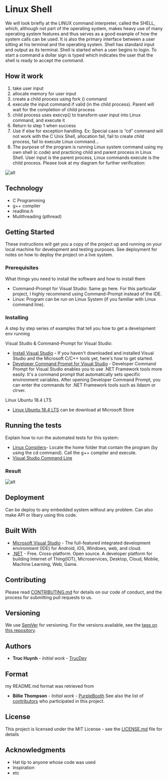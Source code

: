 # Linux Shell
We will look briefly at the LINUX command interpreter, called the SHELL, which, although not part of the operating system, makes heavy use of many operating system features and thus serves as a good example of how the system calls can be used. It is also the primary interface between a user sitting at his terminal and the operating system.
Shell has standard input and output as its terminal. Shell is started when a user begins to login. To start a command a dollar sign is typed which indicates the user that the shell is ready to accept the command.

## How it work
1. take user input 
2. allocate memory for user input 
3. create a child process using fork () command 
4. execute the input command if valid (in the child process). Parent will wait for the completion of child process 
5. child process uses execvp() to transform user input into Linux command, and execute it 
6. Return to step 1 when success 
7. Use if else for exception handling. Ex: Special case is “cd” command will not work with the C Unix Shell, allocation fail, fail to create child process, fail to execute Linux command... 
8. The purpose of the program is running Linux system command using my own shell (c code) and practicing child and parent process in Linux Shell. User input is the parent process, Linux commands execute is the child process. Please look at my diagram for further verification:

![alt](https://github.com/jackyhuynh/linuxShell-app/blob/main/src/picture/Diagram.png)

## Technology
- C Programming
- g++ compiler
- readline.h
- Mulithreading (pthread)

## Getting Started
These instructions will get you a copy of the project up and running on your local machine for development and testing purposes. See deployment for notes on how to deploy the project on a live system.

### Prerequisites
What things you need to install the software and how to install them
- Command-Prompt for Visual Studio: Same go here. For this particular project, I highly recommend using Command-Prompt instead of the IDE.
- Linux: Program can be run on Linux System (if you familiar with Linux command line). 


### Installing

A step by step series of examples that tell you how to get a development env running

Visual Studio & Command-Prompt for Visual Studio:
* [Install Visual Studio](https://docs.microsoft.com/en-us/cpp/build/vscpp-step-0-installation?view=msvc-160#:~:text=Visual%20Studio%202019%20Installation%201%20Make%20sure%20your,...%204%20Choose%20workloads.%20...%20More%20items...) - If you haven't downloaded and installed Visual Studio and the Microsoft C/C++ tools yet, here's how to get started.
* [Developer Command Prompt for Visual Studio](https://docs.microsoft.com/en-us/dotnet/framework/tools/developer-command-prompt-for-vs#:~:text=%20Developer%20Command%20Prompt%20for%20Visual%20Studio%20,from%20inside%20Visual%20Studio.%20For%20easier...%20More) - Developer Command Prompt for Visual Studio enables you to use .NET Framework tools more easily. It's a command prompt that automatically sets specific environment variables. After opening Developer Command Prompt, you can enter the commands for .NET Framework tools such as ildasm or clrver.

Linux Ubuntu 18.4 LTS
* [Linux Ubuntu 18.4 LTS](https://www.microsoft.com/en-us/p/ubuntu-1804-lts/9n9tngvndl3q?activetab=pivot:overviewtab) can be download at Microsoft Store

## Running the tests

Explain how to run the automated tests for this system:
* [Linux Compilers](https://askubuntu.com/questions/61408/what-is-a-command-to-compile-and-run-c-programs#:~:text=The%20simplest%20way%20to%20compile%20a%20C%2B%2B%20program,only%20compiler%20capable%20of%20compiling%20the%20Linux%20kernel.)- Locate the home folder that contain the program (by using the cd command). Call the g++ compiler and execute.
* [Visual Studio Command Line](https://docs.microsoft.com/en-us/cpp/build/walkthrough-compiling-a-native-cpp-program-on-the-command-line?view=msvc-160)

### Result

![alt](https://github.com/jackyhuynh/linuxShell-app/blob/main/src/picture/TrucShell.PNG)

## Deployment

Can be deploy to any embedded system without any problem. Can also make API or libary using this code. 

## Built With

* [Microsoft Visual Studio](https://visualstudio.microsoft.com/downloads/) - The full-featured integrated development environment (IDE) for Android, iOS, Windows, web, and cloud.
* [.NET](https://dotnet.microsoft.com/download/dotnet-framework) -  Free. Cross-platform. Open source. A developer platform for building Internet of Thing(IOT), Microservices, Desktop, Cloud, Mobile, Machine Learning, Web, Game.

## Contributing

Please read [CONTRIBUTING.md](https://gist.github.com/PurpleBooth/b24679402957c63ec426) for details on our code of conduct, and the process for submitting pull requests to us.

## Versioning

We use [SemVer](http://semver.org/) for versioning. For the versions available, see the [tags on this repository](https://github.com/your/project/tags). 

## Authors

* **Truc Huynh** - *Initial work* - [TrucDev](https://github.com/jackyhuynh)

## Format
my README.md format was retrieved from
* **Billie Thompson** - *Initial work* - [PurpleBooth](https://github.com/PurpleBooth)
See also the list of [contributors](https://github.com/your/project/contributors) who participated in this project.

## License

This project is licensed under the MIT License - see the [LICENSE.md](LICENSE.md) file for details

## Acknowledgments

* Hat tip to anyone whose code was used
* Inspiration
* etc

